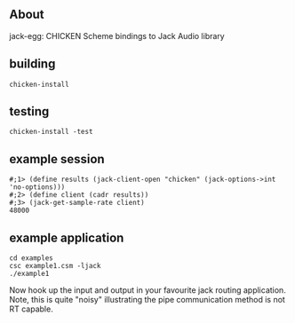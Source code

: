 ## About

jack-egg: CHICKEN Scheme bindings to Jack Audio library

## building

    chicken-install

## testing

    chicken-install -test

## example session

    #;1> (define results (jack-client-open "chicken" (jack-options->int 'no-options)))
    #;2> (define client (cadr results))
    #;3> (jack-get-sample-rate client)
    48000

## example application

    cd examples
    csc example1.csm -ljack
    ./example1

Now hook up the input and output in your favourite jack routing application.
Note, this is quite "noisy" illustrating the pipe communication method is not
RT capable.
